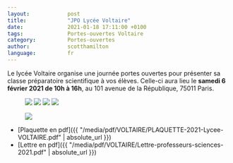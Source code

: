 ```yaml
---
layout:            post
title:             "JPO Lycée Voltaire"
date:              2021-01-18 17:11:00 +0100
tags:              Portes-ouvertes Voltaire
category:          Portes-ouvertes
author:            scotthamilton
language:          fr
---
```



Le lycée Voltaire organise une journée portes ouvertes pour présenter sa classe préparatoire scientifique à vos élèves. Celle-ci aura lieu le **samedi 6 février 2021 de 10h à 16h**, au 101 avenue de la République, 75011 Paris.

<div class="album">
   <figure>
      <img src="{{ "/media/img/VOLTAIRE/Plaquette-LyceeVoltaire-1.jpg" | absolute_url }}" />
      <img src="{{ "/media/img/VOLTAIRE/Plaquette-LyceeVoltaire-2.jpg" | absolute_url }}" />
      <img src="{{ "/media/img/VOLTAIRE/Plaquette-LyceeVoltaire-3.jpg" | absolute_url }}" />
      <img src="{{ "/media/img/VOLTAIRE/Plaquette-LyceeVoltaire-4.jpg" | absolute_url }}" />
   </figure>
</div>
<div class="album">
   <figure>
      <img src="{{ "/media/img/VOLTAIRE/Lettre-professeurs-sciences-voltaire.jpg" | absolute_url }}" />
   </figure>
</div>

 - [Plaquette en pdf]({{ "/media/pdf/VOLTAIRE/PLAQUETTE-2021-Lycee-VOLTAIRE.pdf" | absolute_url }})
 - [Lettre en pdf]({{ "/media/pdf/VOLTAIRE/Lettre-professeurs-sciences-2021.pdf" | absolute_url }})
